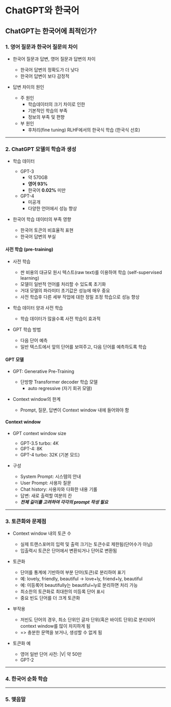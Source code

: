 # ChatGPT와 한국어
## ChatGPT는 한국어에 최적인가?
### 1. 영어 질문과 한국어 질문의 차이
- 한국어 질문과 답변, 영어 질문과 답변의 차이
	- 한국어 답변의 정확도가 더 낮다
	- 한국어 답변이 보다 감정적

- 답변 차이의 원인
	- 주 원인
		- 학습데이터의 크기 차이로 인한
		- 기본적인 학습의 부족
		- 정보의 부족 및 편향
	- 부 원인
		- 후처리(fine tuning) RLHF에서의 한국식 학습 (한국식 선호)

---
### 2. ChatGPT 모델의 학습과 생성
- 학습 데이터
	- GPT-3
		- 약 570GB
		- **영어 93%**
		- 한국어 **0.02%** 미만
	- GPT-4
		- 미공개
		- 다양한 언어에서 성능 향상

- 한국어 학습 데이터의 부족 영향
	- 한국어 토큰의 비효율적 표현
	- 한국어 답변의 부실

#### 사전 학습 (pre-training)
- 사전 학습
	- 싼 비용의 대규모 원시 텍스트(raw text)를 이용하여 학습 (self-supervised learning)
	- 모델이 일반적 언어를 처리할 수 있도록 초기화
	- 거대 모델의 파라미터 초기값은 성능에 매우 중요
	- 사전 학습후 다른 세부 작업에 대한 정밀 조정 학습으로 성능 향상

- 학습 데이터 양과 사전 학습
	- 학습 데이터가 많을수록 사전 학습이 효과적

- GPT 학습 방법
	- 다음 단어 예측
	- 일반 텍스트에서 앞의 단어를 보여주고, 다음 단어를 예측하도록 학습

#### GPT 모델
- GPT: Generative Pre-Training
	- 단방향 Transformer decoder 학습 모델
		- auto regressive (자기 회귀 모델)

- Context window의 한계
	- Prompt, 질문, 답변이 Context window 내에 들어와야 함

#### Context window
- GPT context window size
	- GPT-3.5 turbo: 4K
	- GPT-4: 8K
	- GPT-4 turbo: 32K (기본 모드)

- 구성
	- System Prompt: 시스템의 안내
	- User Prompt: 사용자 질문
	- Chat history: 사용자와 다화한 내용 기롤
	- 답변: 새로 출력할 여분의 칸
	- ***전체 길이를 고려하여 각각의 prompt 작성 필요***

---
### 3. 토큰화와 문제점
- Context window 내의 토큰 수
	- 실제 트랜스포머의 입력 및 출력 크기는 토큰수로 제한됨(단어수가 아님)
	- 입출력시 토큰은 단어에서 변환되거나 단어로 변환됨

- 토큰화
	- 단어를 통계에 기반하여 부분 단어(토큰)로 분리하여 표기
	- 예: lovely, friendly, beautiful -> love+ly, friend+ly, beautiful
	- 예: 미등록어 beautifully는 beautiful+ly로 분리하면 처리 가능
	- 최소한의 토큰화로 최대한의 미등록 단어 표시
	- 중요 빈도 단어를 더 크게 토큰화

- 부작용
	- 저빈도 단어의 경우, 최소 단위인 글자 단위(혹은 바이트 단위)로 분리되어 context window를 많이 차지하게 됨
	- => 충분한 문맥을 보거나, 생성할 수 없게 됨

- 토큰화 예
	- 영어 일반 단어 사전: |V| 약 50만
	- GPT-2

---
### 4. 한국어 순화 학습

---
### 5. 맺음말